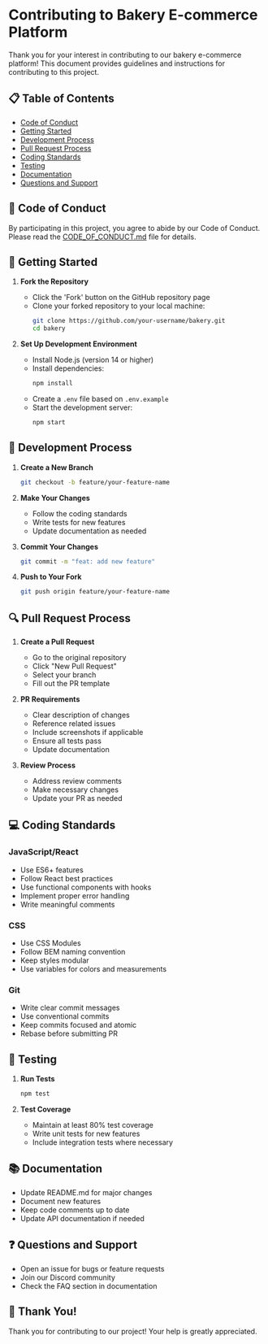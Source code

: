 # Contributing to Bakery E-commerce Platform

Thank you for your interest in contributing to our bakery e-commerce platform! This document provides guidelines and instructions for contributing to this project.

## 📋 Table of Contents

- [Code of Conduct](#code-of-conduct)
- [Getting Started](#getting-started)
- [Development Process](#development-process)
- [Pull Request Process](#pull-request-process)
- [Coding Standards](#coding-standards)
- [Testing](#testing)
- [Documentation](#documentation)
- [Questions and Support](#questions-and-support)

## 🤝 Code of Conduct

By participating in this project, you agree to abide by our Code of Conduct. Please read the [CODE_OF_CONDUCT.md](CODE_OF_CONDUCT.md) file for details.

## 🚀 Getting Started

1. **Fork the Repository**
   - Click the 'Fork' button on the GitHub repository page
   - Clone your forked repository to your local machine:
     ```bash
     git clone https://github.com/your-username/bakery.git
     cd bakery
     ```

2. **Set Up Development Environment**
   - Install Node.js (version 14 or higher)
   - Install dependencies:
     ```bash
     npm install
     ```
   - Create a `.env` file based on `.env.example`
   - Start the development server:
     ```bash
     npm start
     ```

## 🔄 Development Process

1. **Create a New Branch**
   ```bash
   git checkout -b feature/your-feature-name
   ```

2. **Make Your Changes**
   - Follow the coding standards
   - Write tests for new features
   - Update documentation as needed

3. **Commit Your Changes**
   ```bash
   git commit -m "feat: add new feature"
   ```

4. **Push to Your Fork**
   ```bash
   git push origin feature/your-feature-name
   ```

## 🔍 Pull Request Process

1. **Create a Pull Request**
   - Go to the original repository
   - Click "New Pull Request"
   - Select your branch
   - Fill out the PR template

2. **PR Requirements**
   - Clear description of changes
   - Reference related issues
   - Include screenshots if applicable
   - Ensure all tests pass
   - Update documentation

3. **Review Process**
   - Address review comments
   - Make necessary changes
   - Update your PR as needed

## 💻 Coding Standards

### JavaScript/React
- Use ES6+ features
- Follow React best practices
- Use functional components with hooks
- Implement proper error handling
- Write meaningful comments

### CSS
- Use CSS Modules
- Follow BEM naming convention
- Keep styles modular
- Use variables for colors and measurements

### Git
- Write clear commit messages
- Use conventional commits
- Keep commits focused and atomic
- Rebase before submitting PR

## 🧪 Testing

1. **Run Tests**
   ```bash
   npm test
   ```

2. **Test Coverage**
   - Maintain at least 80% test coverage
   - Write unit tests for new features
   - Include integration tests where necessary

## 📚 Documentation

- Update README.md for major changes
- Document new features
- Keep code comments up to date
- Update API documentation if needed

## ❓ Questions and Support

- Open an issue for bugs or feature requests
- Join our Discord community
- Check the FAQ section in documentation

## 🙏 Thank You!

Thank you for contributing to our project! Your help is greatly appreciated. 